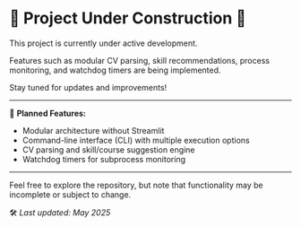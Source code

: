 # 🚧 Project Under Construction 🚧

This project is currently under active development.

Features such as modular CV parsing, skill recommendations, process monitoring, and watchdog timers are being implemented.

Stay tuned for updates and improvements!

---

📌 **Planned Features:**
- Modular architecture without Streamlit
- Command-line interface (CLI) with multiple execution options
- CV parsing and skill/course suggestion engine
- Watchdog timers for subprocess monitoring

---

Feel free to explore the repository, but note that functionality may be incomplete or subject to change.

🛠️ *Last updated: May 2025*
